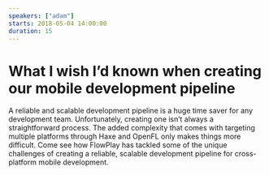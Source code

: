 ```yaml
---
speakers: ["adam"]
starts: 2018-05-04 14:00:00
duration: 15
---
```


# What I wish I’d known when creating our mobile development pipeline

A reliable and scalable development pipeline is a huge time saver for any development team. Unfortunately, creating one isn’t always a straightforward process. The added complexity that comes with targeting multiple platforms through Haxe and OpenFL only makes things more difficult. Come see how FlowPlay has tackled some of the unique challenges of creating a reliable, scalable development pipeline for cross-platform mobile development.